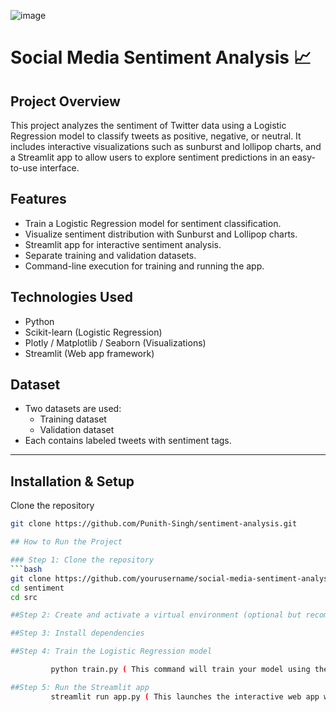 ![image](https://github.com/user-attachments/assets/b088180d-d12f-4535-a27f-90dc8f1a0fc1)
# Social Media Sentiment Analysis 📈

## Project Overview
This project analyzes the sentiment of Twitter data using a Logistic Regression model to classify tweets as positive, negative, or neutral. It includes interactive visualizations such as sunburst and lollipop charts, and a Streamlit app to allow users to explore sentiment predictions in an easy-to-use interface.

## Features
- Train a Logistic Regression model for sentiment classification.
- Visualize sentiment distribution with Sunburst and Lollipop charts.
- Streamlit app for interactive sentiment analysis.
- Separate training and validation datasets.
- Command-line execution for training and running the app.

## Technologies Used
- Python
- Scikit-learn (Logistic Regression)
- Plotly / Matplotlib / Seaborn (Visualizations)
- Streamlit (Web app framework)

## Dataset
- Two datasets are used:
  - Training dataset
  - Validation dataset  
- Each contains labeled tweets with sentiment tags.

---

## Installation & Setup

Clone the repository
```bash
git clone https://github.com/Punith-Singh/sentiment-analysis.git

## How to Run the Project

### Step 1: Clone the repository
```bash
git clone https://github.com/yourusername/social-media-sentiment-analysis.git
cd sentiment
cd src

##Step 2: Create and activate a virtual environment (optional but recommended)

##Step 3: Install dependencies

##Step 4: Train the Logistic Regression model

         python train.py ( This command will train your model using the training dataset and save the trained model file )

##Step 5: Run the Streamlit app
         streamlit run app.py ( This launches the interactive web app where you can input tweets, get sentiment predictions, and explore visualizations )




